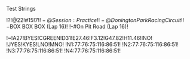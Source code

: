 Test Strings

!?!@22!#15!$7!%9-16!^2.79!&1.97!*1.18!(0.60!)0.59!
!-@Session: Practice!
!-@Donington Park Racing Circuit!
!-$BOX BOX BOX (Lap 16)!
!-#On Pit Road (Lap 16)!

!~!A27!BYES!CGREEN!D31!E27.46!F3.12!G47.82!H11.46!INO!
!JYES!KYES!LNO!MNO!
!N1:77:76:75:116:86:51!
!N2:77:76:75:116:86:51!
!N3:77:76:75:116:86:51!
!N4:77:76:75:116:86:51!
